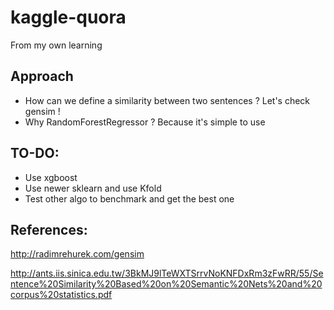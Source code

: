 # kaggle-quora
From my own learning
## Approach
-	How can we define a similarity between two sentences ? Let's check gensim !
-	Why RandomForestRegressor ? Because it's simple to use 
## TO-DO:
- Use xgboost
- Use newer sklearn and use Kfold
- Test other algo to benchmark and get the best one
## References:
http://radimrehurek.com/gensim 

http://ants.iis.sinica.edu.tw/3BkMJ9lTeWXTSrrvNoKNFDxRm3zFwRR/55/Sentence%20Similarity%20Based%20on%20Semantic%20Nets%20and%20corpus%20statistics.pdf

